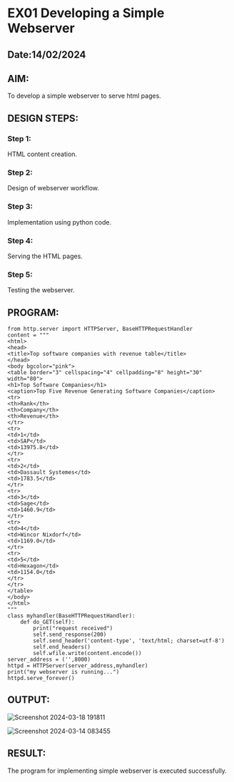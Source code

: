 # EX01 Developing a Simple Webserver
## Date:14/02/2024

## AIM:
To develop a simple webserver to serve html pages.

## DESIGN STEPS:
### Step 1: 
HTML content creation.

### Step 2:
Design of webserver workflow.

### Step 3:
Implementation using python code.
### Step 4:
Serving the HTML pages.

### Step 5:
Testing the webserver.

## PROGRAM:
```
from http.server import HTTPServer, BaseHTTPRequestHandler
content = """
<html>
<head>
<title>Top software companies with revenue table</title>
</head>
<body bgcolor="pink">
<table border="3" cellspacing="4" cellpadding="8" height="30" width="80">
<h1>Top Software Companies</h1>
<caption>Top Five Revenue Generating Software Companies</caption>
<tr>
<th>Rank</th>
<th>Company</th>
<th>Revenue</th>
</tr>
<tr>
<td>1</td>
<td>SAP</td>
<td>13975.8</td>
</tr>
<tr>
<td>2</td>
<td>Dassault Systemes</td>
<td>1783.5</td>
</tr>
<tr>
<td>3</td>
<td>Sage</td>
<td>1460.9</td>
</tr>
<tr>
<td>4</td>
<td>Wincor Nixdorf</td>
<td>1169.0</td>
</tr>
<tr>
<td>5</td>
<td>Hexagon</td>
<td>1154.0</td>
</tr>
</tr>
</table>
</body>
</html>
"""
class myhandler(BaseHTTPRequestHandler):
    def do_GET(self):
        print("request received")
        self.send_response(200)
        self.send_header('content-type', 'text/html; charset=utf-8')
        self.end_headers()
        self.wfile.write(content.encode())
server_address = ('',8000)
httpd = HTTPServer(server_address,myhandler)
print("my webserver is running...")
httpd.serve_forever()
```
## OUTPUT:
![Screenshot 2024-03-18 191811](https://github.com/lovelypinkpavi/simplewebserver/assets/150664013/4b47f10e-7641-4b69-8f47-10ac1af78020)

![Screenshot 2024-03-14 083455](https://github.com/lovelypinkpavi/simplewebserver/assets/150664013/af252177-6585-4148-b02d-42b24bf98536)

## RESULT:
The program for implementing simple webserver is executed successfully.
